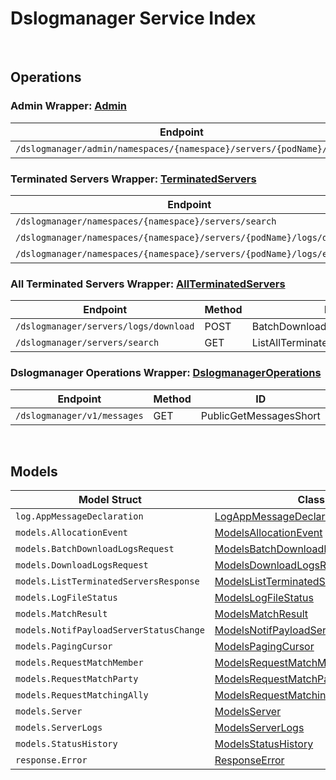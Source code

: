 # Dslogmanager Service Index

&nbsp;

## Operations

### Admin Wrapper:  [Admin](../../services-api/pkg/service/dslogmanager/admin.go)
| Endpoint | Method | ID | Class | Wrapper | Example |
|---|---|---|---|---|---|
| `/dslogmanager/admin/namespaces/{namespace}/servers/{podName}/logs` | GET | GetServerLogsShort | [GetServerLogsShort](../../dslogmanager-sdk/pkg/dslogmanagerclient/admin/admin_client.go) | [GetServerLogsShort](../../services-api/pkg/service/dslogmanager/admin.go) | [GetServerLogsShort](../../samples/cli/cmd/dslogmanager/admin/getServerLogs.go) |

### Terminated Servers Wrapper:  [TerminatedServers](../../services-api/pkg/service/dslogmanager/terminatedServers.go)
| Endpoint | Method | ID | Class | Wrapper | Example |
|---|---|---|---|---|---|
| `/dslogmanager/namespaces/{namespace}/servers/search` | GET | ListTerminatedServersShort | [ListTerminatedServersShort](../../dslogmanager-sdk/pkg/dslogmanagerclient/terminated_servers/terminated_servers_client.go) | [ListTerminatedServersShort](../../services-api/pkg/service/dslogmanager/terminatedServers.go) | [ListTerminatedServersShort](../../samples/cli/cmd/dslogmanager/terminatedServers/listTerminatedServers.go) |
| `/dslogmanager/namespaces/{namespace}/servers/{podName}/logs/download` | GET | DownloadServerLogsShort | [DownloadServerLogsShort](../../dslogmanager-sdk/pkg/dslogmanagerclient/terminated_servers/terminated_servers_client.go) | [DownloadServerLogsShort](../../services-api/pkg/service/dslogmanager/terminatedServers.go) | [DownloadServerLogsShort](../../samples/cli/cmd/dslogmanager/terminatedServers/downloadServerLogs.go) |
| `/dslogmanager/namespaces/{namespace}/servers/{podName}/logs/exists` | GET | CheckServerLogsShort | [CheckServerLogsShort](../../dslogmanager-sdk/pkg/dslogmanagerclient/terminated_servers/terminated_servers_client.go) | [CheckServerLogsShort](../../services-api/pkg/service/dslogmanager/terminatedServers.go) | [CheckServerLogsShort](../../samples/cli/cmd/dslogmanager/terminatedServers/checkServerLogs.go) |

### All Terminated Servers Wrapper:  [AllTerminatedServers](../../services-api/pkg/service/dslogmanager/allTerminatedServers.go)
| Endpoint | Method | ID | Class | Wrapper | Example |
|---|---|---|---|---|---|
| `/dslogmanager/servers/logs/download` | POST | BatchDownloadServerLogsShort | [BatchDownloadServerLogsShort](../../dslogmanager-sdk/pkg/dslogmanagerclient/all_terminated_servers/all_terminated_servers_client.go) | [BatchDownloadServerLogsShort](../../services-api/pkg/service/dslogmanager/allTerminatedServers.go) | [BatchDownloadServerLogsShort](../../samples/cli/cmd/dslogmanager/allTerminatedServers/batchDownloadServerLogs.go) |
| `/dslogmanager/servers/search` | GET | ListAllTerminatedServersShort | [ListAllTerminatedServersShort](../../dslogmanager-sdk/pkg/dslogmanagerclient/all_terminated_servers/all_terminated_servers_client.go) | [ListAllTerminatedServersShort](../../services-api/pkg/service/dslogmanager/allTerminatedServers.go) | [ListAllTerminatedServersShort](../../samples/cli/cmd/dslogmanager/allTerminatedServers/listAllTerminatedServers.go) |

### Dslogmanager Operations Wrapper:  [DslogmanagerOperations](../../services-api/pkg/service/dslogmanager/dslogmanagerOperations.go)
| Endpoint | Method | ID | Class | Wrapper | Example |
|---|---|---|---|---|---|
| `/dslogmanager/v1/messages` | GET | PublicGetMessagesShort | [PublicGetMessagesShort](../../dslogmanager-sdk/pkg/dslogmanagerclient/dslogmanager_operations/dslogmanager_operations_client.go) | [PublicGetMessagesShort](../../services-api/pkg/service/dslogmanager/dslogmanagerOperations.go) | [PublicGetMessagesShort](../../samples/cli/cmd/dslogmanager/dslogmanagerOperations/publicGetMessages.go) |


&nbsp;  

## Models

| Model Struct | Class |
|---|---|
| `log.AppMessageDeclaration` | [LogAppMessageDeclaration ](../../dslogmanager-sdk/pkg/dslogmanagerclientmodels/log_app_message_declaration.go) |
| `models.AllocationEvent` | [ModelsAllocationEvent ](../../dslogmanager-sdk/pkg/dslogmanagerclientmodels/models_allocation_event.go) |
| `models.BatchDownloadLogsRequest` | [ModelsBatchDownloadLogsRequest ](../../dslogmanager-sdk/pkg/dslogmanagerclientmodels/models_batch_download_logs_request.go) |
| `models.DownloadLogsRequest` | [ModelsDownloadLogsRequest ](../../dslogmanager-sdk/pkg/dslogmanagerclientmodels/models_download_logs_request.go) |
| `models.ListTerminatedServersResponse` | [ModelsListTerminatedServersResponse ](../../dslogmanager-sdk/pkg/dslogmanagerclientmodels/models_list_terminated_servers_response.go) |
| `models.LogFileStatus` | [ModelsLogFileStatus ](../../dslogmanager-sdk/pkg/dslogmanagerclientmodels/models_log_file_status.go) |
| `models.MatchResult` | [ModelsMatchResult ](../../dslogmanager-sdk/pkg/dslogmanagerclientmodels/models_match_result.go) |
| `models.NotifPayloadServerStatusChange` | [ModelsNotifPayloadServerStatusChange ](../../dslogmanager-sdk/pkg/dslogmanagerclientmodels/models_notif_payload_server_status_change.go) |
| `models.PagingCursor` | [ModelsPagingCursor ](../../dslogmanager-sdk/pkg/dslogmanagerclientmodels/models_paging_cursor.go) |
| `models.RequestMatchMember` | [ModelsRequestMatchMember ](../../dslogmanager-sdk/pkg/dslogmanagerclientmodels/models_request_match_member.go) |
| `models.RequestMatchParty` | [ModelsRequestMatchParty ](../../dslogmanager-sdk/pkg/dslogmanagerclientmodels/models_request_match_party.go) |
| `models.RequestMatchingAlly` | [ModelsRequestMatchingAlly ](../../dslogmanager-sdk/pkg/dslogmanagerclientmodels/models_request_matching_ally.go) |
| `models.Server` | [ModelsServer ](../../dslogmanager-sdk/pkg/dslogmanagerclientmodels/models_server.go) |
| `models.ServerLogs` | [ModelsServerLogs ](../../dslogmanager-sdk/pkg/dslogmanagerclientmodels/models_server_logs.go) |
| `models.StatusHistory` | [ModelsStatusHistory ](../../dslogmanager-sdk/pkg/dslogmanagerclientmodels/models_status_history.go) |
| `response.Error` | [ResponseError ](../../dslogmanager-sdk/pkg/dslogmanagerclientmodels/response_error.go) |
